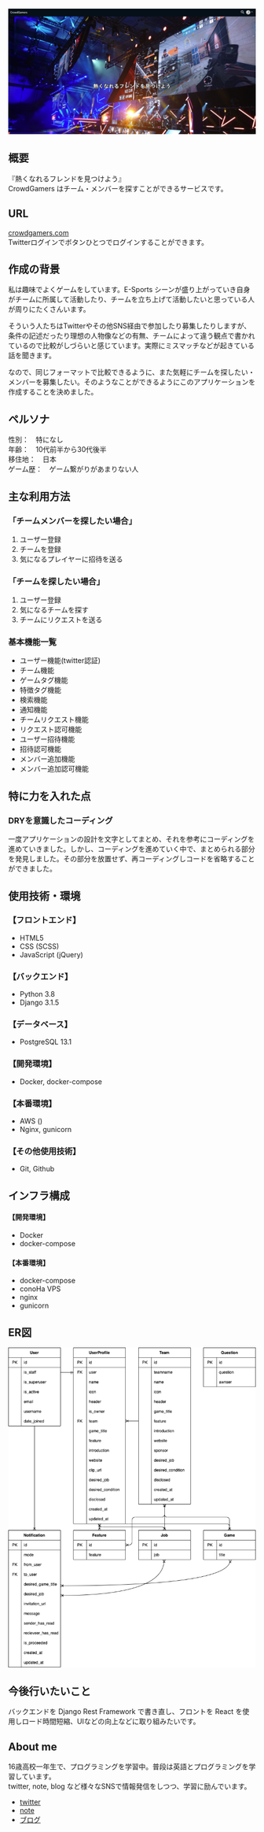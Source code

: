 ![メイン画像](readme/header.png)
## 概要
『熱くなれるフレンドを見つけよう』  
CrowdGamers はチーム・メンバーを探すことができるサービスです。


## URL
[crowdgamers.com](https://crowdgamers.com/)  
Twitterログインでボタンひとつでログインすることができます。



## 作成の背景
私は趣味でよくゲームをしています。E-Sports シーンが盛り上がっていき自身がチームに所属して活動したり、チームを立ち上げて活動したいと思っている人が周りにたくさんいます。  

そういう人たちはTwitterやその他SNS経由で参加したり募集したりしますが、条件の記述だったり理想の人物像などの有無、チームによって違う観点で書かれているので比較がしづらいと感じています。実際にミスマッチなどが起きている話を聞きます。  

なので、同じフォーマットで比較できるように、また気軽にチームを探したい・メンバーを募集したい。そのようなことができるようにこのアプリケーションを作成することを決めました。



## ペルソナ
性別：　特になし  
年齢：　10代前半から30代後半  
移住地：　日本  
ゲーム歴：　ゲーム繋がりがあまりない人  



## 主な利用方法

### 「チームメンバーを探したい場合」

1. ユーザー登録
2. チームを登録
3. 気になるプレイヤーに招待を送る

### 「チームを探したい場合」

1. ユーザー登録
2. 気になるチームを探す
3. チームにリクエストを送る



### 基本機能一覧

* ユーザー機能(twitter認証)
* チーム機能
* ゲームタグ機能
* 特徴タグ機能
* 検索機能
* 通知機能
* チームリクエスト機能
* リクエスト認可機能
* ユーザー招待機能
* 招待認可機能
* メンバー追加機能
* メンバー追加認可機能



## 特に力を入れた点

### DRYを意識したコーディング

一度アプリケーションの設計を文字としてまとめ、それを参考にコーディングを進めていきました。しかし、コーディングを進めていく中で、まとめられる部分を発見しました。その部分を放置せず、再コーディングしコードを省略することができました。



## 使用技術・環境
### 【フロントエンド】

* HTML5
* CSS (SCSS)
* JavaScript (jQuery)


### 【バックエンド】

* Python 3.8
* Django 3.1.5



### 【データベース】

* PostgreSQL 13.1



### 【開発環境】

* Docker, docker-compose



### 【本番環境】

* AWS ()
* Nginx, gunicorn



### 【その他使用技術】

* Git, Github



## インフラ構成
#### 【開発環境】
* Docker
* docker-compose

#### 【本番環境】
* docker-compose
* conoHa VPS
* nginx
* gunicorn




## ER図

![ER図](readme/ER.png)


## 今後行いたいこと

バックエンドを Django Rest Framework で書き直し、フロントを React を使用しロード時間短縮、UIなどの向上などに取り組みたいです。



## About me

16歳高校一年生で、プログラミングを学習中。普段は英語とプログラミングを学習しています。  
twitter, note, blog など様々なSNSで情報発信をしつつ、学習に励んでいます。  

* [twitter](https://twitter.com/haruu_iq/)  
* [note](https://note.com/haruu_iq/)  
* [ブログ](https://haru-no-blog.com/)